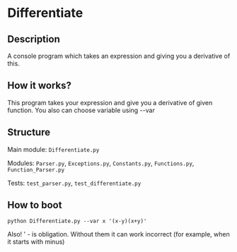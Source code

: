 # Differentiate

## Description

A console program which takes an expression and giving you a derivative of this.

## How it works?

This program takes your expression and give you a derivative of given function. You also can choose variable using --var

## Structure

Main module: `Differentiate.py`

Modules: `Parser.py`, `Exceptions.py`, `Constants.py`, `Functions.py`, `Function_Parser.py`

Tests: `test_parser.py`, `test_differentiate.py`

## How to boot

`python Differentiate.py --var x '(x-y)(x+y)'`

Also! ' - is obligation. Without them it can work incorrect (for example, when it starts with minus)
